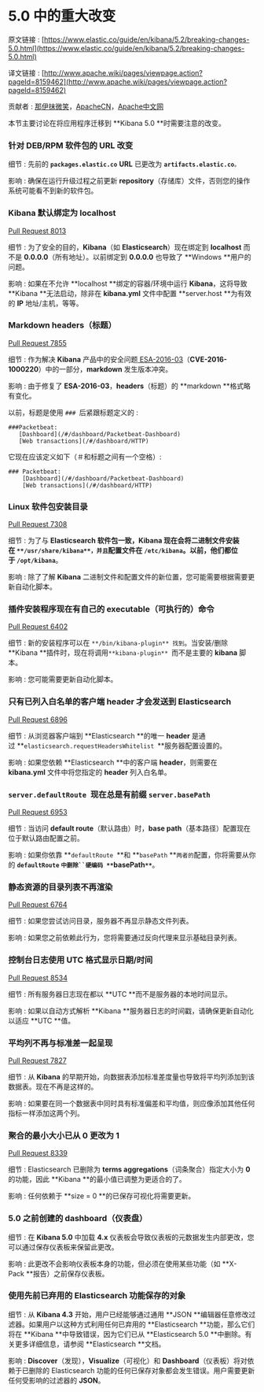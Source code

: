 # 5.0 中的重大改变

原文链接 : [https://www.elastic.co/guide/en/kibana/5.2/breaking-changes-5.0.html](https://www.elastic.co/guide/en/kibana/5.2/breaking-changes-5.0.html)

译文链接 : [http://www.apache.wiki/pages/viewpage.action?pageId=8159462](http://www.apache.wiki/pages/viewpage.action?pageId=8159462)

贡献者 : [那伊抹微笑](/display/~wangyangting)，[ApacheCN](/display/~apachecn)，[Apache中文网](/display/~apachechina)

本节主要讨论在将应用程序迁移到 **Kibana 5.0 **时需要注意的改变。

### 针对 DEB/RPM 软件包的 URL 改变

细节 : 先前的 **`packages.elastic.co`** **URL** 已更改为 **`artifacts.elastic.co`**`。`

影响 : 确保在运行升级过程之前更新 **repository**（存储库）文件，否则您的操作系统可能看不到新的软件包。

### Kibana 默认绑定为 localhost

[Pull Request 8013](https://github.com/elastic/kibana/pull/8013)

细节 : 为了安全的目的，**Kibana**（如 **Elasticsearch**）现在绑定到 **localhost** 而不是 **0.0.0.0**（所有地址）。以前绑定到 **0.0.0.0** 也导致了 **Windows **用户的问题。

影响 : 如果在不允许 **localhost **绑定的容器/环境中运行 **Kibana**，这将导致 **Kibana **无法启动，除非在 **kibana.yml** 文件中配置 **server.host **为有效的 **IP** 地址/主机，等等。

### Markdown headers（标题）

[Pull Request 7855](https://github.com/elastic/kibana/pull/7855)

细节 : 作为解决 **Kibana** 产品中的安全问题[ ESA-2016-03](https://www.elastic.co/community/security)（**CVE-2016-1000220**）中的一部分，**markdown** 发生版本冲突。

影响 : 由于修复了 **ESA-2016-03**，**headers**（标题）的 **markdown **格式略有变化。

以前，标题是使用 `### `后紧跟标题定义的 : 

```
###Packetbeat:
   [Dashboard](/#/dashboard/Packetbeat-Dashboard)
   [Web transactions](/#/dashboard/HTTP)
```

它现在应该定义如下（＃和标题之间有一个空格）: 

```
### Packetbeat:
    [Dashboard](/#/dashboard/Packetbeat-Dashboard)
    [Web transactions](/#/dashboard/HTTP)
```

### Linux 软件包安装目录

[Pull Request 7308](https://github.com/elastic/kibana/pull/7308)

细节 : 为了与 **Elasticsearch **软件包一致，**Kibana** 现在会将二进制文件安装在 `**/usr/share/kibana**，并且`配置文件在 **`/etc/kibana`**。以前，他们都位于** `/opt/kibana`**。

影响 : 除了了解 **Kibana** 二进制文件和配置文件的新位置，您可能需要根据需要更新自动化脚本。

### 插件安装程序现在有自己的 executable（可执行的）命令

[Pull Request 6402](https://github.com/elastic/kibana/pull/6402)

细节 : 新的安装程序可以在 `**/bin/kibana-plugin** 找到`。当安装/删除 **Kibana **插件时，现在将调用`**kibana-plugin** `而不是主要的 **kibana** 脚本。

影响 : 您可能需要更新自动化脚本。

### 只有已列入白名单的客户端 header 才会发送到 Elasticsearch

[Pull Request 6896](https://github.com/elastic/kibana/pull/6896)

细节 : 从浏览器客户端到 **Elasticsearch **的唯一 **header** 是通过 **`elasticsearch.requestHeadersWhitelist `**服务器配置设置的。

影响 : 如果您依赖 **Elasticsearch **中的客户端 **header**，则需要在 **kibana.yml** 文件中将您指定的 **header** 列入白名单。

### `server.defaultRoute `现在总是有前缀 `server.basePath`

[Pull Request 6953](https://github.com/elastic/kibana/pull/6953)

细节 : 当访问 **default route**（默认路由）时，**base path**（基本路径）配置现在位于默认路由配置之前。

影响 : 如果你依靠 **`defaultRoute `**和 **`basePath` **`两者的`配置，你将需要从你的 **`defaultRoute` **`中删除``硬编码`**` **`basePath`**`**。

### 静态资源的目录列表不再渲染

[Pull Request 6764](https://github.com/elastic/kibana/pull/6764)

细节 : 如果您尝试访问目录，服务器不再显示静态文件列表。

影响 : 如果您之前依赖此行为，您将需要通过反向代理来显示基础目录列表。

### 控制台日志使用 UTC 格式显示日期/时间

[Pull Request 8534](https://github.com/elastic/kibana/pull/8534)

细节 : 所有服务器日志现在都以 **UTC **而不是服务器的本地时间显示。

影响 : 如果以自动方式解析 **Kibana **服务器日志的时间戳，请确保更新自动化以适应 **UTC **值。

### 平均列不再与标准差一起呈现

[Pull Request 7827](https://github.com/elastic/kibana/pull/7827)

细节 : 从 **Kibana** 的早期开始，向数据表添加标准差度量也导致将平均列添加到该数据表。现在不再是这样的。

影响 : 如果要在同一个数据表中同时具有标准偏差和平均值，则应像添加其他任何指标一样添加这两个列。

### 聚合的最小大小已从 0 更改为 1

[Pull Request 8339](https://github.com/elastic/kibana/pull/8339)

细节 : Elasticsearch 已删除为 **terms aggregations**（词条聚合）指定大小为 **0** 的功能，因此 **Kibana **的最小值已调整为更适合的了。

影响 : 任何依赖于 **size = 0 **的已保存可视化将需要更新。

### 5.0 之前创建的 dashboard（仪表盘）

细节 : 在 **Kibana 5.0** 中加载 **4.x** 仪表板会导致仪表板的元数据发生内部更改，您可以通过保存仪表板来保留此更改。

影响 : 此更改不会影响仪表板本身的功能，但必须在使用某些功能（如 **X-Pack **报告）之前保存仪表板。

### 使用先前已弃用的 Elasticsearch 功能保存的对象

细节 : 从 **Kibana 4.3** 开始，用户已经能够通过通用 **JSON **编辑器任意修改过滤器。如果用户以这种方式利用任何已弃用的 **Elasticsearch **功能，那么它们将在 **Kibana **中导致错误，因为它们已从 **Elasticsearch 5.0 **中删除。有关更多详细信息，请参阅 **Elasticsearch **文档。

影响 : **Discover**（发现），**Visualize**（可视化）和 **Dashboard**（仪表板）将对依赖于已删除的 Elasticsearch 功能的任何已保存对象都会发生错误。用户需要更新任何受影响的过滤器的 **JSON**。